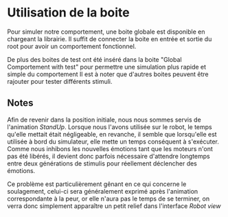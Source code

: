 Utilisation de la boite
=======================

Pour simuler notre comportement, une boite globale est disponible en chargeant
la librairie. Il suffit de connecter la boite en entrée et sortie du root pour
avoir un comportement fonctionnel.

De plus des boites de test ont été inséré dans la boite "Global Comportement with test"
pour permettre une simulation plus rapide et simple du comportement
Il est à noter que d'autres boites peuvent être rajouter pour tester différents
stimuli.

Notes
-----
Afin de revenir dans la position initiale, nous nous sommes servis de
l'animation *StandUp*. Lorsque nous l'avons utilisée sur le robot, le temps
qu'elle mettait était négligeable, en revanche, il semble que lorsqu'elle est
utilisée à bord du simulateur, elle mette un temps conséquent à s'exécuter.
Comme nous inhibons les nouvelles émotions tant que les moteurs n'ont pas été
libérés, il devient donc parfois nécessaire d'attendre longtemps entre deux
générations de stimulis pour réellement déclencher des émotions.

Ce problème est particulièrement gênant en ce qui concerne le soulagement,
celui-ci sera généralement exprimé après l'animation correspondante à la peur,
or elle n'aura pas le temps de se terminer, on verra donc simplement apparaître
un petit relief dans l'interface *Robot view* 